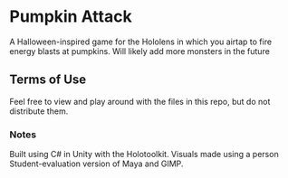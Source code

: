 # Pumpkin Attack
A Halloween-inspired game for the Hololens in which you airtap to fire energy blasts at pumpkins.
Will likely add more monsters in the future

## Terms of Use
Feel free to view and play around with the files in this repo, but do not distribute them.

### Notes
Built using C# in Unity with the Holotoolkit. Visuals made using a person Student-evaluation version of Maya and GIMP.
